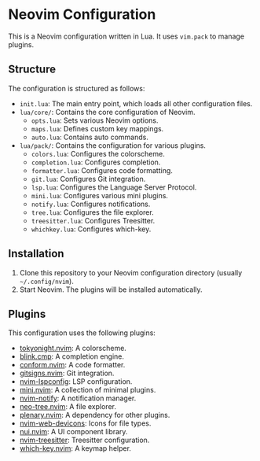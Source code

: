 # Neovim Configuration

This is a Neovim configuration written in Lua. It uses `vim.pack` to manage plugins.

## Structure

The configuration is structured as follows:

- `init.lua`: The main entry point, which loads all other configuration files.
- `lua/core/`: Contains the core configuration of Neovim.
  - `opts.lua`: Sets various Neovim options.
  - `maps.lua`: Defines custom key mappings.
  - `auto.lua`: Contains auto commands.
- `lua/pack/`: Contains the configuration for various plugins.
  - `colors.lua`: Configures the colorscheme.
  - `completion.lua`: Configures completion.
  - `formatter.lua`: Configures code formatting.
  - `git.lua`: Configures Git integration.
  - `lsp.lua`: Configures the Language Server Protocol.
  - `mini.lua`: Configures various mini plugins.
  - `notify.lua`: Configures notifications.
  - `tree.lua`: Configures the file explorer.
  - `treesitter.lua`: Configures Treesitter.
  - `whichkey.lua`: Configures which-key.

## Installation

1. Clone this repository to your Neovim configuration directory (usually `~/.config/nvim`).
2. Start Neovim. The plugins will be installed automatically.

## Plugins

This configuration uses the following plugins:

- [tokyonight.nvim](https://github.com/folke/tokyonight.nvim): A colorscheme.
- [blink.cmp](https://github.com/saghen/blink.cmp): A completion engine.
- [conform.nvim](https://github.com/stevearc/conform.nvim): A code formatter.
- [gitsigns.nvim](https://github.com/lewis6991/gitsigns.nvim): Git integration.
- [nvim-lspconfig](https://github.com/neovim/nvim-lspconfig): LSP configuration.
- [mini.nvim](https://github.com/nvim-mini/mini.nvim): A collection of minimal plugins.
- [nvim-notify](https://github.com/rcarriga/nvim-notify): A notification manager.
- [neo-tree.nvim](https://github.com/nvim-neo-tree/neo-tree.nvim): A file explorer.
- [plenary.nvim](https://github.com/nvim-lua/plenary.nvim): A dependency for other plugins.
- [nvim-web-devicons](https://github.com/nvim-tree/nvim-web-devicons): Icons for file types.
- [nui.nvim](https://github.com/MunifTanjim/nui.nvim): A UI component library.
- [nvim-treesitter](https://github.com/nvim-treesitter/nvim-treesitter): Treesitter configuration.
- [which-key.nvim](https://github.com/folke/which-key.nvim): A keymap helper.
